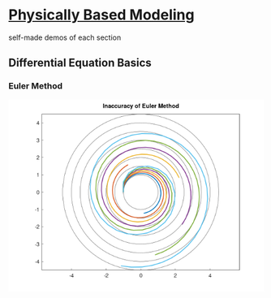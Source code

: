 # [Physically Based Modeling](https://graphics.pixar.com/pbm2001/)

self-made demos of each section

## Differential Equation Basics

### Euler Method

![Inaccuracy of Euler Method](./images/Inaccuracy.png)